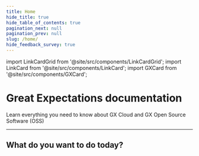 ```yaml
---
title: Home
hide_title: true
hide_table_of_contents: true
pagination_next: null
pagination_prev: null
slug: /home/
hide_feedback_survey: true
---
```


import LinkCardGrid from '@site/src/components/LinkCardGrid';
import LinkCard from '@site/src/components/LinkCard';
import GXCard from '@site/src/components/GXCard';

# Great Expectations documentation

<p className="DocItem__header-description">Learn everything you need to know about GX Cloud and GX Open Source Software (OSS)</p>

---

<GXCard />

## What do you want to do today?

<LinkCardGrid>
  <LinkCard topIcon label="Get started with GX Cloud" description="Our fully-managed SaaS solution that simplifies deployment, scaling, and collaboration." to="/cloud/" icon="/img/gx_cloud_storage.svg" />
  <LinkCard topIcon label="Get started with GX OSS" description="Get started with our original offering." to="/oss" icon="/img/oss_icon.svg" />
  <LinkCard topIcon label="View GX APIs" description="View our available APIs." to="/reference/api" icon="/img/api_icon.svg" />
  <LinkCard topIcon label="Learn more about GX OSS features" description="Use tutorials and conceptual topics to learn everything you need to know about GX OSS features and functionality." to="/reference/learn" icon="/img/overview_icon.svg" />
</LinkCardGrid>